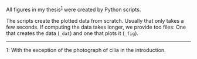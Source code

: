 All figures in my thesis<sup>[1](#myfootnote1)</sup> were created by Python scripts. 

The scripts create the plotted data from scratch. Usually that only takes a few seconds.
If computing the data takes longer, we provide too files: One that creates the data (`_dat`) and one that plots it (`_fig`).

--------
<a name="myfootnote1">1</a>: With the exception of the photograph of cilia in the introduction.

